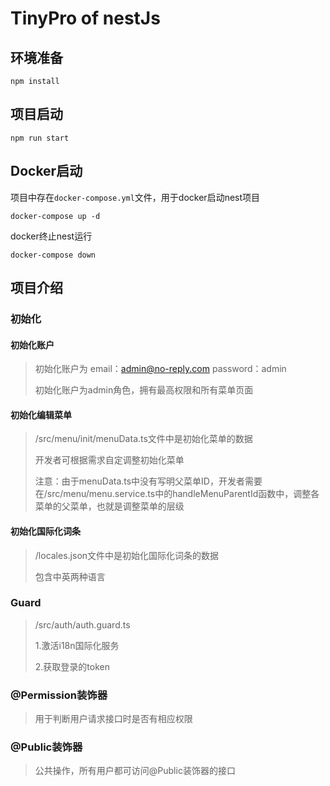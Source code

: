 # TinyPro of nestJs
## 环境准备
`npm install`

## 项目启动
`npm run start`

## Docker启动
项目中存在`docker-compose.yml`文件，用于docker启动nest项目  

`docker-compose up -d`  

docker终止nest运行  

`docker-compose down`

## 项目介绍
### 初始化
#### 初始化账户
> 初始化账户为 email：admin@no-reply.com  password：admin  
> 
> 初始化账户为admin角色，拥有最高权限和所有菜单页面
#### 初始化编辑菜单
> /src/menu/init/menuData.ts文件中是初始化菜单的数据  
> 
> 开发者可根据需求自定调整初始化菜单  
> 
> 注意：由于menuData.ts中没有写明父菜单ID，开发者需要在/src/menu/menu.service.ts中的handleMenuParentId函数中，调整各菜单的父菜单，也就是调整菜单的层级  

#### 初始化国际化词条
> /locales.json文件中是初始化国际化词条的数据  
> 
> 包含中英两种语言  

### Guard
> /src/auth/auth.guard.ts  
> 
> 1.激活i18n国际化服务  
> 
> 2.获取登录的token

### @Permission装饰器
> 用于判断用户请求接口时是否有相应权限  

### @Public装饰器
> 公共操作，所有用户都可访问@Public装饰器的接口  



